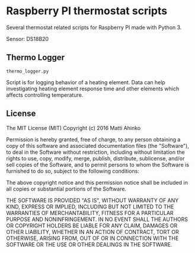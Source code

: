 # Raspberry PI thermostat scripts
Several thermostat related scripts for Raspberry PI made with Python 3.

Sensor: DS18B20

## Thermo Logger
`thermo_logger.py`

Script is for logging behavior of a heating element. Data can help
investigating heating element response time and other elements which affects
controlling temperature.

## License
The MIT License (MIT) Copyright (c) 2016 Matti Ahinko

Permission is hereby granted, free of charge, to any person obtaining a copy of this software and associated documentation files (the "Software"), to deal in the Software without restriction, including without limitation the rights to use, copy, modify, merge, publish, distribute, sublicense, and/or sell copies of the Software, and to permit persons to whom the Software is furnished to do so, subject to the following conditions:

The above copyright notice and this permission notice shall be included in all copies or substantial portions of the Software.

THE SOFTWARE IS PROVIDED "AS IS", WITHOUT WARRANTY OF ANY KIND, EXPRESS OR IMPLIED, INCLUDING BUT NOT LIMITED TO THE WARRANTIES OF MERCHANTABILITY, FITNESS FOR A PARTICULAR PURPOSE AND NONINFRINGEMENT. IN NO EVENT SHALL THE AUTHORS OR COPYRIGHT HOLDERS BE LIABLE FOR ANY CLAIM, DAMAGES OR OTHER LIABILITY, WHETHER IN AN ACTION OF CONTRACT, TORT OR OTHERWISE, ARISING FROM, OUT OF OR IN CONNECTION WITH THE SOFTWARE OR THE USE OR OTHER DEALINGS IN THE SOFTWARE.
